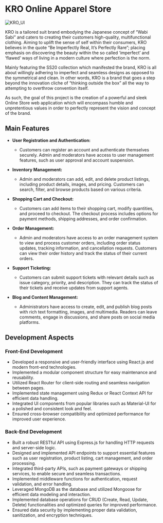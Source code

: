 # KRO Online Apparel Store

![KRO_UI](https://github.com/HasithaPeiris/online-apparel-store/assets/138846351/00df4962-bddd-40dd-8138-648e7bb56fe2)

KRO is a tailored suit brand embodying the Japanese concept of “Wabi Sabi” and caters to creating their customers high-quality, multifunctional clothing. Aiming to uplift the sense of self within their consumers, KRO believes in the quote “Be Imperfectly Real, It’s Perfectly Rare”; placing emphasis on discovering the beauty within the so called ‘imperfect’ and ‘flawed’ ways of living in a modern culture where perfection is the norm.

Mainly featuring the SS20 collection which manifested the brand, KRO is all about willingly adhering to imperfect and seamless designs as opposed to the symmetrical and clean. In other words, KRO is a brand that goes a step beyond the innovation cliche of “thinking outside the box” all the way to attempting to overthrow convention itself.

As such, the goal of this project is the creation of a powerful and sleek Online Store web application which will encompass humble and unpretentious values in order to perfectly represent the vision and concept of the brand.

## Main Features

- **User Registration and Authentication:**
  - Customers can register an account and authenticate themselves securely. Admin and moderators have access to user management features, such as user approval and account suspension.

- **Inventory Management:**
  - Admin and moderators can add, edit, and delete product listings, including product details, images, and pricing. Customers can search, filter, and browse products based on various criteria.

- **Shopping Cart and Checkout:**
  - Customers can add items to their shopping cart, modify quantities, and proceed to checkout. The checkout process includes options for payment methods, shipping addresses, and order confirmation.

- **Order Management:**
  - Admin and moderators have access to an order management system to view and process customer orders, including order status updates, tracking information, and cancellation requests. Customers can view their order history and track the status of their current orders.

- **Support Ticketing:**
  - Customers can submit support tickets with relevant details such as issue category, priority, and description. They can track the status of their tickets and receive updates from support agents.

- **Blog and Content Management:**
  - Administrators have access to create, edit, and publish blog posts with rich text formatting, images, and multimedia. Readers can leave comments, engage in discussions, and share posts on social media platforms.

## Development Aspects

### Front-End Development

- Developed a responsive and user-friendly interface using React.js and modern front-end technologies.
- Implemented a modular component structure for easy maintenance and reusability.
- Utilized React Router for client-side routing and seamless navigation between pages.
- Implemented state management using Redux or React Context API for efficient data handling.
- Integrated UI components from popular libraries such as Material-UI for a polished and consistent look and feel.
- Ensured cross-browser compatibility and optimized performance for improved user experience.

### Back-End Development

- Built a robust RESTful API using Express.js for handling HTTP requests and server-side logic.
- Designed and implemented API endpoints to support essential features such as user registration, product listing, cart management, and order processing.
- Integrated third-party APIs, such as payment gateways or shipping services, to enable secure and seamless transactions.
- Implemented middleware functions for authentication, request validation, and error handling.
- Leveraged MongoDB as the database and utilized Mongoose for efficient data modeling and interaction.
- Implemented database operations for CRUD (Create, Read, Update, Delete) functionalities and optimized queries for improved performance.
- Ensured data security by implementing proper data validation, sanitization, and encryption techniques.
